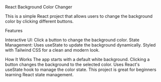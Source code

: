 React Background Color Changer

This is a simple React project that allows users to change the background color by clicking different buttons.

Features

Interactive UI: Click a button to change the background color.
State Management: Uses useState to update the background dynamically.
Styled with Tailwind CSS for a clean and modern look.

How It Works
The app starts with a default white background.
Clicking a button changes the background to the selected color.
Uses React's useState hook to manage the color state.
This project is great for beginners learning React state management.







